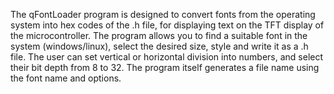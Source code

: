 The qFontLoader program is designed to convert fonts from the operating system into hex codes of the .h file, for displaying text on the TFT display of the microcontroller. The program allows you to find a suitable font in the system (windows/linux), select the desired size, style and write it as a .h file. The user can set vertical or horizontal division into numbers, and select their bit depth from 8 to 32. The program itself generates a file name using the font name and options.
